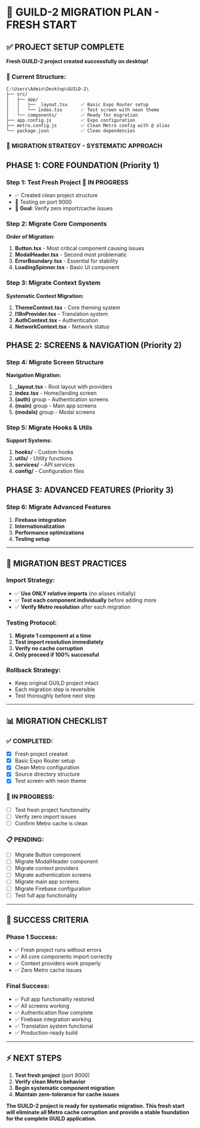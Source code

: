 # 🚀 GUILD-2 MIGRATION PLAN - FRESH START

## **✅ PROJECT SETUP COMPLETE**

**Fresh GUILD-2 project created successfully on desktop!**

### **📁 Current Structure:**
```
C:\Users\Admin\Desktop\GUILD-2\
├── src/
│   ├── app/
│   │   ├── _layout.tsx     ✅ Basic Expo Router setup
│   │   └── index.tsx       ✅ Test screen with neon theme
│   └── components/         ✅ Ready for migration
├── app.config.js           ✅ Expo configuration
├── metro.config.js         ✅ Clean Metro config with @ alias
└── package.json            ✅ Clean dependencies

```

### **🎯 MIGRATION STRATEGY - SYSTEMATIC APPROACH**

## **PHASE 1: CORE FOUNDATION (Priority 1)**
### **Step 1: Test Fresh Project** 🔄 **IN PROGRESS**
- ✅ Created clean project structure
- 🔄 Testing on port 9000
- 🎯 **Goal**: Verify zero import/cache issues

### **Step 2: Migrate Core Components**
**Order of Migration:**
1. **Button.tsx** - Most critical component causing issues
2. **ModalHeader.tsx** - Second most problematic
3. **ErrorBoundary.tsx** - Essential for stability
4. **LoadingSpinner.tsx** - Basic UI component

### **Step 3: Migrate Context System**
**Systematic Context Migration:**
1. **ThemeContext.tsx** - Core theming system
2. **I18nProvider.tsx** - Translation system  
3. **AuthContext.tsx** - Authentication
4. **NetworkContext.tsx** - Network status

## **PHASE 2: SCREENS & NAVIGATION (Priority 2)**
### **Step 4: Migrate Screen Structure**
**Navigation Migration:**
1. **_layout.tsx** - Root layout with providers
2. **index.tsx** - Home/landing screen
3. **(auth)** group - Authentication screens
4. **(main)** group - Main app screens
5. **(modals)** group - Modal screens

### **Step 5: Migrate Hooks & Utils**
**Support Systems:**
1. **hooks/** - Custom hooks
2. **utils/** - Utility functions
3. **services/** - API services
4. **config/** - Configuration files

## **PHASE 3: ADVANCED FEATURES (Priority 3)**
### **Step 6: Migrate Advanced Features**
1. **Firebase integration**
2. **Internationalization**
3. **Performance optimizations**
4. **Testing setup**

---

## **🔧 MIGRATION BEST PRACTICES**

### **Import Strategy:**
- ✅ **Use ONLY relative imports** (no aliases initially)
- ✅ **Test each component individually** before adding more
- ✅ **Verify Metro resolution** after each migration

### **Testing Protocol:**
1. **Migrate 1 component at a time**
2. **Test import resolution immediately**
3. **Verify no cache corruption**
4. **Only proceed if 100% successful**

### **Rollback Strategy:**
- Keep original GUILD project intact
- Each migration step is reversible
- Test thoroughly before next step

---

## **📊 MIGRATION CHECKLIST**

### **✅ COMPLETED:**
- [x] Fresh project created
- [x] Basic Expo Router setup
- [x] Clean Metro configuration
- [x] Source directory structure
- [x] Test screen with neon theme

### **🔄 IN PROGRESS:**
- [ ] Test fresh project functionality
- [ ] Verify zero import issues
- [ ] Confirm Metro cache is clean

### **📋 PENDING:**
- [ ] Migrate Button component
- [ ] Migrate ModalHeader component
- [ ] Migrate context providers
- [ ] Migrate authentication screens
- [ ] Migrate main app screens
- [ ] Migrate Firebase configuration
- [ ] Test full app functionality

---

## **🎉 SUCCESS CRITERIA**

### **Phase 1 Success:**
- ✅ Fresh project runs without errors
- ✅ All core components import correctly
- ✅ Context providers work properly
- ✅ Zero Metro cache issues

### **Final Success:**
- ✅ Full app functionality restored
- ✅ All screens working
- ✅ Authentication flow complete
- ✅ Firebase integration working
- ✅ Translation system functional
- ✅ Production-ready build

---

## **⚡ NEXT STEPS**

1. **Test fresh project** (port 9000)
2. **Verify clean Metro behavior**
3. **Begin systematic component migration**
4. **Maintain zero-tolerance for cache issues**

**The GUILD-2 project is ready for systematic migration. This fresh start will eliminate all Metro cache corruption and provide a stable foundation for the complete GUILD application.**
